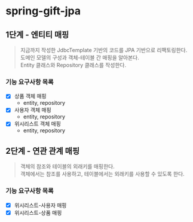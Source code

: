 # spring-gift-jpa

## 1단계 - 엔티티 매핑
> 지금까지 작성한 JdbcTemplate 기반의 코드를 JPA 기반으로 리팩토링한다.   
> 도메인 모델의 구성과 객체-테이블 간 매핑을 알아본다.   
> Entity 클래스와 Repository 클래스를 작성한다.

### 기능 요구사항 목록
- [x] 상품 객체 매핑
  - entity, repository
- [x] 사용자 객체 매핑
  - entity, repository
- [x] 위시리스트 객체 매핑
  - entity, repository

## 2단계 - 연관 관계 매핑
> 객체의 참조와 테이블의 외래키를 매핑한다.   
> 객체에서는 참조를 사용하고, 테이블에서는 외래키를 사용할 수 있도록 한다.

### 기능 요구사항 목록
- [x] 위시리스트-사용자 매핑
- [x] 위시리스트-상품 매핑